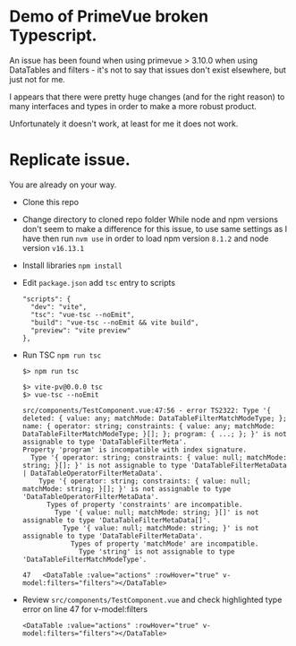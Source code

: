 # Demo of PrimeVue broken Typescript.

An issue has been found when using primevue > 3.10.0 when using DataTables and filters - it's not to say that issues don't exist elsewhere, but just not for me.

I appears that there were pretty huge changes (and for the right reason) to many interfaces and types in order to make a more robust product.

Unfortunately it doesn't work, at least for me it does not work.

# Replicate issue.

You are already on your way.

- Clone this repo
- Change directory to cloned repo folder
  While node and npm versions don't seem to make a difference for this issue, to use same settings as I have then run `nvm use` in order to load npm version `8.1.2` and node version `v16.13.1`
- Install libraries `npm install`
- Edit `package.json` add `tsc` entry to scripts
    ```
    "scripts": {
      "dev": "vite",
      "tsc": "vue-tsc --noEmit",
      "build": "vue-tsc --noEmit && vite build",
      "preview": "vite preview"
    },
    ```
- Run TSC `npm run tsc`

  ```
  $> npm run tsc

  $> vite-pv@0.0.0 tsc
  $> vue-tsc --noEmit

  src/components/TestComponent.vue:47:56 - error TS2322: Type '{ deleted: { value: any; matchMode: DataTableFilterMatchModeType; }; name: { operator: string; constraints: { value: any; matchMode: DataTableFilterMatchModeType; }[]; }; program: { ...; }; }' is not assignable to type 'DataTableFilterMeta'.
  Property 'program' is incompatible with index signature.
    Type '{ operator: string; constraints: { value: null; matchMode: string; }[]; }' is not assignable to type 'DataTableFilterMetaData | DataTableOperatorFilterMetaData'.
      Type '{ operator: string; constraints: { value: null; matchMode: string; }[]; }' is not assignable to type 'DataTableOperatorFilterMetaData'.
        Types of property 'constraints' are incompatible.
          Type '{ value: null; matchMode: string; }[]' is not assignable to type 'DataTableFilterMetaData[]'.
            Type '{ value: null; matchMode: string; }' is not assignable to type 'DataTableFilterMetaData'.
              Types of property 'matchMode' are incompatible.
                Type 'string' is not assignable to type 'DataTableFilterMatchModeType'.

  47   <DataTable :value="actions" :rowHover="true" v-model:filters="filters"></DataTable>                
  ```
- Review `src/components/TestComponent.vue` and check highlighted type error on line 47 for v-model:filters
  ```
  <DataTable :value="actions" :rowHover="true" v-model:filters="filters"></DataTable>
  ```